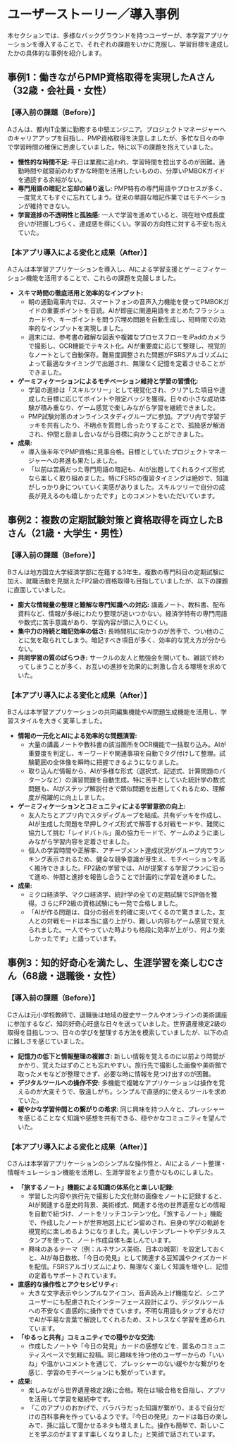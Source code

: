 # ユーザーストーリー／導入事例

本セクションでは、多様なバックグラウンドを持つユーザーが、本学習アプリケーションを導入することで、それぞれの課題をいかに克服し、学習目標を達成したかの具体的な事例を紹介します。

## 事例1：働きながらPMP資格取得を実現したAさん（32歳・会社員・女性）

### 【導入前の課題（Before）】

Aさんは、都内IT企業に勤務する中堅エンジニア。プロジェクトマネージャーへのキャリアアップを目指し、PMP資格取得を決意しましたが、多忙な日々の中で学習時間の確保に苦慮していました。特に以下の課題を抱えていました。

-   **慢性的な時間不足:** 平日は業務に追われ、学習時間を捻出するのが困難。通勤時間や就寝前のわずかな時間を活用したいものの、分厚いPMBOKガイドを通読する余裕がない。
-   **専門用語の暗記と忘却の繰り返し:** PMP特有の専門用語やプロセスが多く、一度覚えてもすぐに忘れてしまう。従来の単調な暗記作業ではモチベーションが維持できない。
-   **学習進捗の不透明性と孤独感:** 一人で学習を進めていると、現在地や成長度合いが把握しづらく、達成感を得にくい。学習の方向性に対する不安も抱えていた。

### 【本アプリ導入による変化と成果（After）】

Aさんは本学習アプリケーションを導入し、AIによる学習支援とゲーミフィケーション機能を活用することで、これらの課題を克服しました。

-   **スキマ時間の徹底活用と効率的なインプット:**
    -   朝の通勤電車内では、スマートフォンの音声入力機能を使ってPMBOKガイドの重要ポイントを音読。AIが即座に関連用語をまとめたフラッシュカードや、キーポイントを問う穴埋め問題を自動生成し、短時間での効率的なインプットを実現しました。
    -   週末には、参考書の難解な図表や複雑なプロセスフローをiPadのカメラで撮影し、OCR機能でテキスト化。AIが重要度に応じて整理し、視覚的なノートとして自動保存。難易度調整された問題がFSRSアルゴリズムによって最適なタイミングで出題され、無理なく記憶を定着させることができました。
-   **ゲーミフィケーションによるモチベーション維持と学習の習慣化:**
    -   学習の進捗は「スキルツリー」として視覚化され、クリアした項目や達成した目標に応じてポイントや限定バッジを獲得。日々の小さな成功体験が積み重なり、ゲーム感覚で楽しみながら学習を継続できました。
    -   PMP試験対策のオンラインスタディグループに参加。アプリ内で学習デッキを共有したり、不明点を質問し合ったりすることで、孤独感が解消され、仲間と励まし合いながら目標に向かうことができました。
-   **成果:**
    -   導入後半年でPMP資格に見事合格。目標としていたプロジェクトマネージャーへの昇進も果たしました。
    -   「以前は苦痛だった専門用語の暗記も、AIが出題してくれるクイズ形式なら楽しく取り組めました。特にFSRSの復習タイミングは絶妙で、知識がしっかり身についていく実感がありました。スキルツリーで自分の成長が見えるのも嬉しかったです」とのコメントをいただいています。

## 事例2：複数の定期試験対策と資格取得を両立したBさん（21歳・大学生・男性）

### 【導入前の課題（Before）】

Bさんは地方国立大学経済学部に在籍する3年生。複数の専門科目の定期試験に加え、就職活動を見据えたFP2級の資格取得も目指していましたが、以下の課題に直面していました。

-   **膨大な情報量の整理と難解な専門知識への対応:** 講義ノート、教科書、配布資料など、情報が多岐にわたり整理が追いつかない。経済学特有の専門用語や数式に苦手意識があり、学習内容が頭に入りにくい。
-   **集中力の持続と暗記効率の低さ:** 長時間机に向かうのが苦手で、つい他のことに気を取られてしまう。暗記すべき項目が多く、効率的な覚え方が分からない。
-   **共同学習の質のばらつき:** サークルの友人と勉強会を開いても、雑談で終わってしまうことが多く、お互いの進捗を効果的に刺激し合える環境を求めていた。

### 【本アプリ導入による変化と成果（After）】

Bさんは本学習アプリケーションの共同編集機能やAI問題生成機能を活用し、学習スタイルを大きく変革しました。

-   **情報の一元化とAIによる効率的な問題演習:**
    -   大量の講義ノートや教科書の該当箇所をOCR機能で一括取り込み。AIが重要度を判定し、キーワードや関連事項を自動でタグ付けして整理。試験範囲の全体像を瞬時に把握できるようになりました。
    -   取り込んだ情報から、AIが多様な形式（選択式、記述式、計算問題のパターンなど）の演習問題を自動生成。特に苦手としていた統計学の数式問題も、AIがステップ解説付きで類似問題を出題してくれるため、理解度が飛躍的に向上しました。
-   **ゲーミフィケーションとコミュニティによる学習意欲の向上:**
    -   友人たちとアプリ内でスタディグループを結成。共有デッキを作成し、AIが生成した問題を早押しクイズ形式で解答する対戦モードや、難問に協力して挑む「レイドバトル」風の協力モードで、ゲームのように楽しみながら学習内容を定着させました。
    -   個人の学習時間や正解率、アチーブメント達成状況がグループ内でランキング表示されるため、健全な競争意識が芽生え、モチベーションを高く維持できました。FP2級の学習では、AIが提案する学習プランに沿って進め、仲間と進捗を報告し合うことで計画的に学習を進めました。
-   **成果:**
    -   ミクロ経済学、マクロ経済学、統計学の全ての定期試験でS評価を獲得。さらにFP2級の資格試験にも一発で合格しました。
    -   「AIが作る問題は、自分の弱点を的確に突いてくるので驚きました。友人との対戦モードは本当に盛り上がり、難しい内容もゲーム感覚で覚えられました。一人でやっていた時よりも格段に効率が上がり、何より楽しかったです」と語っています。

## 事例3：知的好奇心を満たし、生涯学習を楽しむCさん（68歳・退職後・女性）

### 【導入前の課題（Before）】

Cさんは元小学校教師で、退職後は地域の歴史サークルやオンラインの美術講座に参加するなど、知的好奇心旺盛な日々を送っていました。世界遺産検定2級の取得を目指しつつ、日々の学びを整理する方法を模索していましたが、以下の点に難しさを感じていました。

-   **記憶力の低下と情報整理の複雑さ:** 新しい情報を覚えるのに以前より時間がかかり、覚えたはずのことも忘れやすい。旅行先で撮影した画像や美術館で取ったメモなどが整理できず、必要な時に情報を見つけ出すのが困難。
-   **デジタルツールへの操作不安:** 多機能で複雑なアプリケーションは操作を覚えるのが大変そうで、敬遠しがち。シンプルで直感的に使えるツールを求めていた。
-   **緩やかな学習仲間との繋がりの希求:** 同じ興味を持つ人々と、プレッシャーを感じることなく知識や感想を共有できる、穏やかなコミュニティを望んでいた。

### 【本アプリ導入による変化と成果（After）】

Cさんは本学習アプリケーションのシンプルな操作性と、AIによるノート整理・情報キュレーション機能を活用し、生涯学習をより豊かなものにしました。

-   **「旅するノート」機能による知識の体系化と楽しい記録:**
    -   学習した内容や旅行先で撮影した文化財の画像をノートに記録すると、AIが関連する歴史的背景、美術様式、関連する他の世界遺産などの情報を自動で紐づけ、ノートをリッチコンテンツ化。「旅するノート」機能で、作成したノートが世界地図上にピン留めされ、自身の学びの軌跡を視覚的に楽しめるようになりました。美しいテンプレートやデジタルスタンプを使って、ノート作成自体も楽しんでいます。
    -   興味のあるテーマ（例：ルネサンス美術、日本の城郭）を設定しておくと、AIが毎日数枚、「今日の発見」として関連する豆知識やクイズカードを配信。FSRSアルゴリズムにより、無理なく楽しく知識を増やし、記憶の定着もサポートされています。
-   **直感的な操作性とアクセシビリティ:**
    -   大きな文字表示やシンプルなアイコン、音声読み上げ機能など、シニアユーザーにも配慮されたインターフェース設計により、デジタルツールへの不安なく直感的に操作できています。不明な用語もタップするだけでAIが平易な言葉で解説してくれるため、ストレスなく学習を進められています。
-   **「ゆるっと共有」コミュニティでの穏やかな交流:**
    -   作成したノートや「今日の発見」カードの感想などを、匿名のコミュニティスペースで気軽に投稿。同じ趣味を持つ他のユーザーからの「いいね」や温かいコメントを通じて、プレッシャーのない緩やかな繋がりを感じ、学習のモチベーションにも繋がっています。
-   **成果:**
    -   楽しみながら世界遺産検定2級に合格。現在は1級合格を目指し、アプリを活用して学習を継続中です。
    -   「このアプリのおかげで、バラバラだった知識が繋がり、まるで自分だけの百科事典を作っているようです。『今日の発見』カードは毎日の楽しみで、孫に話して聞かせるネタも増えました。操作も簡単で、新しいことを学ぶのがますます楽しくなりました」と笑顔で話されています。 